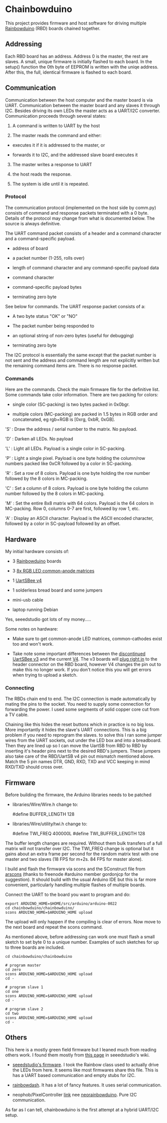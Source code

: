Chainbowduino 
=============

This project provides firmware and host software for driving multiple
[Rainbowduino](http://www.seeedstudio.com/depot/rainbowduino-led-driver-platform-atmega-328-p-371.html)
(RBD) boards chained together.


## Addressing

Each RBD board has an address.  Address 0 is the master, the rest are
slaves.  A small, unique firmware is initially flashed to each board.
In the setup() function the 0th byte of EEPROM is written with the
uniqe address.  After this, the full, identical firmware is flashed to
each board.


## Communication

Communication between the host computer and the master board is via
UART.  Communication between the master board and any slaves it
through I2C.  Besides driving its own LEDs the master acts as a
UART/I2C converter.  Communication proceeds through several states:

1. A command is written to UART by the host

2. The master reads the command and either:

 * executes it if it is addressed to the master, or

 * forwards it to I2C, and the addressed slave board executes it

3. The master writes a response to UART

4. the host reads the response.

5. The system is idle until it is repeated.
 

### Protocol

The communication protocol (implemented on the host side by comm.py)
consists of command and response packets terminated with a 0 byte.
Details of the protocol may change from what is documented below.  The
source is always definitive.

The UART command packet consists of a header and a command character
and a command-specific payload.

* address of board

* a packet number (1-255, rolls over)

* length of command character and any command-specific payload data

* command character

* command-specific payload bytes

* terminating zero byte

See below for commands.  The UART response packet consists of a:

* A two byte status "OK" or "NO"

* The packet number being responded to

* an optional string of non-zero bytes (useful for debugging)

* terminating zero byte

The I2C protocol is essentially the same except that the packet number
is not sent and the address and command length are not explicitly
written but the remaining command items are.  There is no response
packet.


### Commands

Here are the commands.  Check the main firmware file for the
definitive list.  Some commands take color information.  There are two
packing for colors:

* single color (SC-packing) is two bytes packed in 0x0bgr.

* multiple colors (MC-packing) are packed in 1.5 bytes in RGB order
  and concatenated, eg rgb+RGB is [0xrg, 0xbR, 0xGB].

'S'
: Draw the address / serial number to the matrix.  No payload.

'D'
: Darken all LEDs. No payload

'L'
: Light all LEDs.  Payload is a single color in SC-packing.

'P' : Light a single pixel.  Payload is one byte holding the
column/row numbers packed like 0xCR followed by a color in SC-packing.

'R'
: Set a row of 8 colors.  Payload is one byte holding the row number
followed by the 8 colors in MC-packing.

'C'
: Set a column of 8 colors.  Payload is one byte holding the column number
followed by the 8 colors in MC-packing.

'M' : Set the entire 8x8 matrix with 64 colors. Payload is the 64
colors in MC-packing.  Row 0, columns 0-7 are first, followed by row
1, etc.

'A' : Display an ASCII character.  Payload is the ASCII encoded
character, followed by a color in SC-payload followed by an offset.



## Hardware

My initial hardware consists of:

* 3 [Rainbowduino](http://www.seeedstudio.com/depot/rainbowduino-led-driver-platform-atmega-328-p-371.html) boards

* 3 [8x RGB LED common-anode matrices](http://www.seeedstudio.com/depot/60mm-square-88-led-matrix-super-bright-rgb-p-113.html)

* 1 [UartSBee v4](http://www.seeedstudio.com/depot/uartsbee-v4-p-688.html)

* 1 solderless bread board and some jumpers

* mini-usb cable

* laptop running Debian

Yes, seeedstudio got lots of my money.....


Some notes on hardware:

* Make sure to get common-anode LED matrices, common-cathodes exist too and won't work.

* Take note some important differences between the [discontinued](http://www.seeedstudio.com/wiki/UartSBee) [UartSBee v3](http://www.seeedstudio.com/wiki/UartSBee_V3.1) and the current [V4](http://www.seeedstudio.com/wiki/UartSBee_V4).  The v3 boards will [plug right in](http://www.seeedstudio.com/wiki/Rainbowduino_LED_driver_platform_-_Atmega_328#Use_UartSB_to_Upload_firmware) to the header connector on the RBD board, however V4 changes the pin out to make this no longer work.  If you don't notice this you will get errors when trying to upload a sketch.  


### Connecting

The RBDs chain end to end.  The I2C connection is made automatically
by mating the pins to the socket.  You need to supply some connection
for forwarding the power.  I used some segments of solid copper core
cut from a TV cable.

Chaining like this hides the reset buttons which in practice is no big
loss.  More importantly it hides the slave's UART connections.  This
is a big problem if you need to reprogram the slaves.  to solve this I
ran some jumper wires from the UART sockets, out under the LED box and
into a breadboard.  Then they are lined up so I can move the UartSB
from RBD to RBD by inserting it's header pins next to the desired
RBD's jumpers.  These jumpers also take care of the RBD/UartSB v4 pin
out mismatch mentioned above.  Match the 5 pin names DTR, GND, RXD,
TXD and VCC keeping in mind RXD/TXD should cross over.

## Firmware

Before building the firmware, the Arduino libraries needs to be
patched

* libraries/Wire/Wire.h change to:

    #define BUFFER_LENGTH 128

* libraries/Wire/utility/twi.h change to:

    #define TWI_FREQ 400000L
    #define TWI_BUFFER_LENGTH 128

The buffer length changes are required.  Without them bulk transfers
of a full matrix will not transfer over I2C.  The TWI_FREQ change is
optional but it gains about an extra frame per second for the random
matrix test with one master and two slaves (18 FPS for m+2s.  84 FPS
for master alone).

I build and flash the firmware via scons and the SConstruct file from
[arscons](http://code.google.com/p/arscons/) (thanks to freenode #arduino member gordonjcp for the suggestion).  It should build with
the usual Arduino IDE but this is far more convenient, particularly
handling multiple flashes of multiple boards.

Connect the UART to the board you want to program and do:

    export ARDUINO_HOME=$HOME/src/arduino/arduino-0022
    cd chainbowduino/chainbowduino/
    scons ARDUINO_HOME=$ARDUINO_HOME upload

The upload will only happen if the compiling is clear of errors.  Now
move to the next board and repeat the scons command.

As mentioned above, before addressing can work one must flash a small
sketch to set byte 0 to a unique number.  Examples of such sketches
for up to three boards are included.

    cd chainbowduino/chainbowduino

    # program master
    cd zero
    scons ARDUINO_HOME=$ARDUINO_HOME upload
    cd -

    # program slave 1
    cd one    
    scons ARDUINO_HOME=$ARDUINO_HOME upload
    cd -
    
    # program slave 2
    cd two
    scons ARDUINO_HOME=$ARDUINO_HOME upload
    cd -


## Others

This here is a mostly green field firmware but I leaned much from
reading others work.  I found them mostly from [this page](http://www.seeedstudio.com/wiki/Rainbowduino_LED_driver_platform_-_Atmega_328#Rainbowdunio_Firmware) in seeedstudio's wiki.

* [seeedstudio's firmware](http://code.google.com/p/rainbowduino/).  I
  took the Rainbow class used to actually drive the LEDs from here.
  It seems like most firmwares share this file.  This is has a UART
  based communication and empty stubs for I2C.

* [rainbowdash](http://rainbowdash.googlecode.com).  It has a lot of
  fancy features.  It uses serial communication.

* neophob/PixelController
  [link](https://github.com/neophob/PixelController) nee
  [neorainbowduino](http://code.google.com/p/neorainbowduino/).  Pure
  I2C communication.

As far as I can tell, chainbowduino is the first attempt at a hybrid
UART/I2C setup.
